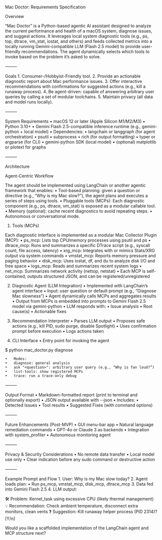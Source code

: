 Mac Doctor: Requirements Specification

Overview

“Mac Doctor” is a Python-based agentic AI assistant designed to analyze the current performance and health of a macOS system, diagnose issues, and suggest actions. It leverages local system diagnostic tools (e.g., ps, top, dtrace, vm_stat, iostat, and others) and feeds collected metrics into a locally running Gemini-compatible LLM (Flash 2.5 model) to provide user-friendly recommendations. The agent dynamically selects which tools to invoke based on the problem it’s asked to solve.

⸻

Goals
	1.	Consumer-/Hobbyist-Friendly tool.
	2.	Provide an actionable diagnostic report about Mac performance issues.
	3.	Offer interactive recommendations with confirmations for suggested actions (e.g., kill a runaway process).
	4.	Be agent-driven: capable of answering arbitrary user queries by calling a set of modular toolchains.
	5.	Maintain privacy (all data and model runs locally).

⸻

System Requirements
	•	macOS 12 or later (Apple Silicon M1/M2/M3)
	•	Python 3.10+
	•	Gemini Flash 2.5-compatible inference runtime (e.g., gemini-python + local model)
	•	Dependencies:
	•	langchain or langgraph (for agent orchestration)
	•	psutil
	•	subprocess
	•	rich (for output formatting)
	•	typer or argparse (for CLI)
	•	gemini-python SDK (local model)
	•	(optional) matplotlib or plotext for graphs

⸻

Architecture

Agent-Centric Workflow

The agent should be implemented using LangChain or another agentic framework that enables:
	•	Tool-based planning: given a question or directive (e.g., “Why is my Mac slow?”), the agent plans and executes a series of steps using tools.
	•	Pluggable tools (MCPs): Each diagnostic component (e.g., ps, dtrace, vm_stat) is exposed as a modular callable tool.
	•	Memory (optional): cache recent diagnostics to avoid repeating steps.
	•	Autonomous or conversational mode.

1. Tools (MCPs)

Each diagnostic interface is implemented as a modular Mac Collector Plugin (MCP):
	•	ps_mcp: Lists top CPU/memory processes using psutil and ps
	•	dtrace_mcp: Runs and summarizes a specific DTrace script (e.g., syscall count, file access, latency)
	•	xrg_mcp: Integrates with or mimics Stats/XRG output via system commands
	•	vmstat_mcp: Reports memory pressure and paging behavior
	•	disk_mcp: Uses iostat, df, and du to analyze disk I/O and free space
	•	logs_mcp: Reads and summarizes recent system logs
	•	net_mcp: Summarizes network activity (nettop, netstat)
	•	Each MCP is self-contained, outputs structured JSON, and can be registered/unregistered

2. Diagnostic Agent (LLM Integration)
	•	Implemented with LangChain’s agent interface
	•	Input: user question or default prompt (e.g., “Diagnose Mac slowness”)
	•	Agent dynamically calls MCPs and aggregates results
	•	Output from MCPs is embedded into prompts to Gemini Flash 2.5 model via gemini-python
	•	LLM responds with:
	•	Issue analysis
	•	Root cause(s)
	•	Actionable fixes

3. Recommendation Interpreter
	•	Parses LLM output
	•	Proposes safe actions (e.g., kill PID, sudo purge, disable Spotlight)
	•	Uses confirmation prompt before execution
	•	Logs actions taken

4. CLI Interface
	•	Entry point for invoking the agent

$ python mac_doctor.py diagnose

	•	Modes:
	•	diagnose: general analysis
	•	ask "<question>": arbitrary user query (e.g., “Why is fan loud?”)
	•	list-tools: show registered MCPs
	•	trace: run a trace-only debug

⸻

Output Format
	•	Markdown-formatted report (print to terminal and optionally export)
	•	JSON output available with --json
	•	Includes:
	•	Detected Issues
	•	Tool results
	•	Suggested Fixes (with command options)

⸻

Future Enhancements (Post-MVP)
	•	GUI menu-bar app
	•	Natural language remediation commands
	•	GPT-4o or Claude 3 as backends
	•	Integration with system_profiler
	•	Autonomous monitoring agent

⸻

Privacy & Security Considerations
	•	No remote data transfer
	•	Local model use only
	•	Clear indication before any sudo command or destructive action

⸻

Example Prompt and Flow
	1.	User: Why is my Mac slow today?
	2.	Agent loads plan:
	•	Run ps_mcp, vmstat_mcp, disk_mcp, dtrace_mcp
	3.	Data fed into Gemini Flash 2.5
	4.	LLM output:

🛠 Problem: Kernel_task using excessive CPU (likely thermal management)
💡 Recommendation: Check ambient temperature, disconnect extra monitors, clean vents
❓ Suggestion: Kill runaway helper process (PID 2314)? [Y/n]

Would you like a scaffolded implementation of the LangChain agent and MCP structure next?